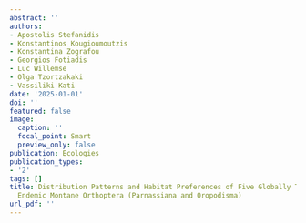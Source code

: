 ```yaml
---
abstract: ''
authors:
- Apostolis Stefanidis
- Konstantinos Kougioumoutzis
- Konstantina Zografou
- Georgios Fotiadis
- Luc Willemse
- Olga Tzortzakaki
- Vassiliki Kati
date: '2025-01-01'
doi: ''
featured: false
image:
  caption: ''
  focal_point: Smart
  preview_only: false
publication: Ecologies
publication_types:
- '2'
tags: []
title: Distribution Patterns and Habitat Preferences of Five Globally Threatened and
  Endemic Montane Orthoptera (Parnassiana and Oropodisma)
url_pdf: ''
---
```

